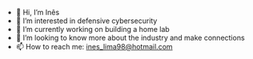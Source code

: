 - 👋 Hi, I’m Inês
- 👀 I’m interested in defensive cybersecurity
- 🌱 I’m currently working on building a home lab
- 💞️ I’m looking to know more about the industry and make connections
- 📫 How to reach me: ines_lima98@hotmail.com

<!---
ineslima98/ineslima98 is a ✨ special ✨ repository because its `README.md` (this file) appears on your GitHub profile.
You can click the Preview link to take a look at your changes.
--->
